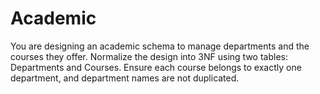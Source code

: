 # Academic
You are designing an academic schema to manage departments and the courses they offer. Normalize the design into 3NF using two tables: Departments and Courses. Ensure each course belongs to exactly one department, and department names are not duplicated.
